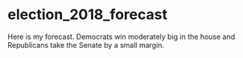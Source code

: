 # election_2018_forecast

Here is my forecast. Democrats win moderately big in the house and Republicans take the Senate by a small margin. 

